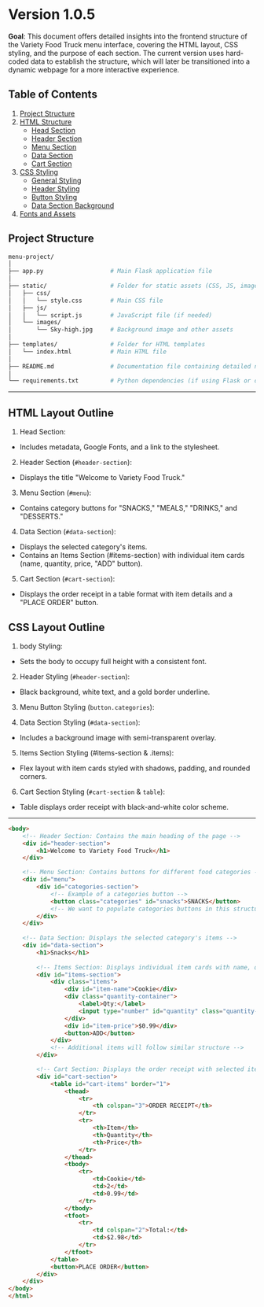 # Version 1.0.5

**Goal**: This document offers detailed insights into the frontend structure of the Variety Food Truck menu interface, covering the HTML layout, CSS styling, and the purpose of each section. The current version uses hard-coded data to establish the structure, which will later be transitioned into a dynamic webpage for a more interactive experience.

## Table of Contents
1. [Project Structure](#project-structure)
2. [HTML Structure](#html-structure)
   - [Head Section](#head-section)
   - [Header Section](#header-section)
   - [Menu Section](#menu-section)
   - [Data Section](#data-section)
   - [Cart Section](#cart-section)
3. [CSS Styling](#css-styling)
   - [General Styling](#general-styling)
   - [Header Styling](#header-styling)
   - [Button Styling](#button-styling)
   - [Data Section Background](#data-section-background)
4. [Fonts and Assets](#fonts-and-assets)

## Project Structure

```bash
menu-project/
│
├── app.py                   # Main Flask application file 
│
├── static/                  # Folder for static assets (CSS, JS, images)
│   ├── css/
│   │   └── style.css        # Main CSS file
│   ├── js/
│   │   └── script.js        # JavaScript file (if needed)
│   └── images/
│       └── Sky-high.jpg     # Background image and other assets
│
├── templates/               # Folder for HTML templates
│   └── index.html           # Main HTML file
│
├── README.md                # Documentation file containing detailed notes
│
└── requirements.txt         # Python dependencies (if using Flask or other libraries)
```

---

## HTML Layout Outline

1. Head Section:
- Includes metadata, Google Fonts, and a link to the stylesheet.

2. Header Section (`#header-section`):
- Displays the title "Welcome to Variety Food Truck."

3. Menu Section (`#menu`):
- Contains category buttons for "SNACKS," "MEALS," "DRINKS," and "DESSERTS."

4. Data Section (`#data-section`):
- Displays the selected category's items.
- Contains an Items Section (#items-section) with individual item cards (name, quantity, price, "ADD" button).

5. Cart Section (`#cart-section`):
- Displays the order receipt in a table format with item details and a "PLACE ORDER" button.

## CSS Layout Outline

1. body Styling:
- Sets the body to occupy full height with a consistent font.

2. Header Styling (`#header-section`):
- Black background, white text, and a gold border underline.

3. Menu Button Styling (`button.categories`):

4. Data Section Styling (`#data-section`):
- Includes a background image with semi-transparent overlay.

5. Items Section Styling (#items-section & .items):
- Flex layout with item cards styled with shadows, padding, and rounded corners.

6. Cart Section Styling (`#cart-section` & `table`):
- Table displays order receipt with black-and-white color scheme.

---

```html
<body>
    <!-- Header Section: Contains the main heading of the page -->
    <div id="header-section">
        <h1>Welcome to Variety Food Truck</h1>
    </div>

    <!-- Menu Section: Contains buttons for different food categories -->
    <div id="menu">
        <div id="categories-section">
            <!-- Example of a categories button -->
            <button class="categories" id="snacks">SNACKS</button>  
            <!-- We want to populate categories buttons in this structure -->
        </div>
    </div>
    
    <!-- Data Section: Displays the selected category's items -->
    <div id="data-section"> 
        <h1>Snacks</h1>    
        
        <!-- Items Section: Displays individual item cards with name, quantity, price, and add button -->
        <div id="items-section">        
            <div class="items">
                <div id="item-name">Cookie</div>
                <div class="quantity-container">
                    <label>Qty:</label>
                    <input type="number" id="quantity" class="quantity-input" value="1" min="1"/>    
                </div>
                <div id="item-price">$0.99</div>
                <button>ADD</button>   
            </div> 
            <!-- Additional items will follow similar structure -->
        </div>

        <!-- Cart Section: Displays the order receipt with selected items -->
        <div id="cart-section">
            <table id="cart-items" border="1">
                <thead>
                    <tr>
                        <th colspan="3">ORDER RECEIPT</th>
                    </tr>
                    <tr>
                        <th>Item</th>
                        <th>Quantity</th>
                        <th>Price</th>
                    </tr>
                </thead>
                <tbody>
                    <tr>
                        <td>Cookie</td>
                        <td>2</td>
                        <td>0.99</td>
                    </tr>
                </tbody>    
                <tfoot>
                    <tr>
                        <td colspan="2">Total:</td>
                        <td>$2.98</td>
                    </tr>
                </tfoot>
            </table>
            <button>PLACE ORDER</button>
        </div>
    </div>
</body>
</html>

```


